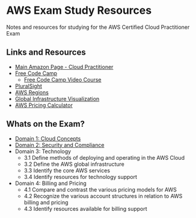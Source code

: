 # AWS Exam Study Resources
Notes and resources for studying for the AWS Certified Cloud Practitioner Exam

## Links and Resources
* [Main Amazon Page - Cloud Practitioner](https://aws.amazon.com/certification/certified-cloud-practitioner/)
* [Free Code Camp](https://www.freecodecamp.org/news/awscertified-challenge-free-path-aws-cloud-certifications/)
   * [Free Code Camp Video Course](https://www.youtube.com/watch?v=3hLmDS179YE)
* [PluralSight](https://app.pluralsight.com/paths/certificate/aws-certified-cloud-practitioner)
* [AWS Regions](https://aws.amazon.com/about-aws/global-infrastructure/regions_az/)
* [Global Infrastructure Visualization](https://www.infrastructure.aws/)
* [AWS Pricing Calculator](https://calculator.aws/#/)

## Whats on the Exam?
* [Domain 1: Cloud Concepts](https://github.com/rhysma/AWSResources/blob/master/cp_domain1.md)
* [Domain 2: Security and Compliance](https://github.com/rhysma/AWSResources/blob/master/cp_domain2.md)
* Domain 3: Technology
  * 3.1 Define methods of deploying and operating in the AWS Cloud
  * 3.2 Define the AWS global infrastructure
  * 3.3 Identify the core AWS services
  * 3.4 Identify resources for technology support
* Domain 4: Billing and Pricing
  * 4.1 Compare and contrast the various pricing models for AWS
  * 4.2 Recognize the various account structures in relation to AWS billing and pricing
  * 4.3 Identify resources available for billing support



     
     
     
     
    
    






